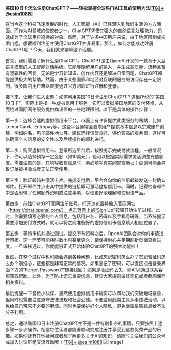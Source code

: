 **美国10日卡怎么注册ChatGPT？——轻松掌握全球热门AI工具的使用方法[[TG💪+ @esim1088](https://t.me/s/esim1088)]**

在当今这个科技飞速发展的时代，人工智能（AI）已经深入到我们生活的方方面面。而作为AI领域的佼佼者之一，ChatGPT凭借其强大的自然语言处理能力，迅速成为了全球用户追捧的对象。然而，对于许多中国用户来说，由于地区限制或技术门槛，想要顺利注册并使用ChatGPT并非易事。那么，如何才能成功注册ChatGPT呢？今天，我们就来聊聊这个话题。

首先，我们需要了解什么是ChatGPT。ChatGPT是由OpenAI开发的一款基于大型语言模型的人工智能对话系统。它能够理解用户的输入，并生成高质量、流畅且富有逻辑性的回复。无论是学习新知识、创作内容还是解决日常问题，ChatGPT都能提供极大的帮助。然而，由于某些国家和地区对互联网服务的访问存在一定限制，很多国内用户难以直接通过官方网站进行注册和登录。

接下来，让我们进入正题：如何利用美国10日卡注册ChatGPT？这里所说的“美国10日卡”，实际上是指一种虚拟信用卡服务，它可以模拟美国地区的支付环境，从而绕过国际网络服务提供商设置的一些地理限制。以下是具体的操作步骤：

第一步：选择合适的虚拟信用卡平台。市面上有许多提供此类服务的网站，比如LemonCard、Entropay等。这些平台通常会要求用户提供基本信息以完成账户创建，例如姓名、电子邮件地址等。建议选择信誉良好、评价较高的服务商，这样可以确保个人信息的安全性以及后续操作的顺利进行。

第二步：购买虚拟信用卡。登录所选平台后，按照提示完成付款流程。一般情况下，你可以选择预存一定金额（如10美元），也可以根据实际需求灵活调整充值额度。需要注意的是，在填写收货信息时，务必填写真实的邮寄地址；否则可能会导致订单被拒收或者无法正常使用。

第三步：验证邮箱并激活卡片。完成支付后，平台会向你的注册邮箱发送一封确认邮件。打开邮件并点击其中提供的链接即可激活虚拟信用卡。同时，记得检查邮件中是否附带了任何额外说明或注意事项，以便更好地理解和使用该产品。

第四步：前往ChatGPT官网注册账号。打开浏览器并输入官网网址（https://chat.openai.com/），点击页面上的“Sign Up”按钮开始注册过程。此时，你需要填写必要的个人信息，包括用户名、密码以及手机号码等。当系统提示需要添加支付方式时，就可以将之前准备好的虚拟信用卡信息填入相应位置了。

第五步：等待审核并通过测试。提交所有资料之后，OpenAI团队会对你的申请进行审核。这一环节可能耗时数小时甚至更久，请保持耐心并定期刷新页面查看进度。一旦审核通过，你就能够正式开始体验ChatGPT的强大功能啦！

当然，在整个过程中也可能会遇到各种问题，比如忘记密码怎么办？忘记验证码怎么办？别担心，这些都是非常正常的情况。如果忘记了密码，可以直接点击登录界面下方的“Forgot Password?”链接找回；如果是验证码丢失，则可以通过联系客服获取帮助。此外，为了防止遗忘重要信息，建议大家提前做好笔记或者截图保存相关资料。

最后提醒一下各位小伙伴，虽然使用虚拟信用卡确实可以帮助我们突破地域壁垒，但同时也需要注意遵守法律法规和社会公德。不要滥用此类工具从事违法活动，以免给自己带来不必要的麻烦。同时也要保护好个人隐私，避免泄露敏感信息给不法分子利用。

总之，通过美国10日卡注册ChatGPT并不是一件特别复杂的事情，只要按照上述步骤一步步操作，相信每位读者都能够顺利完成注册并享受到这款优秀产品的乐趣。如果你还有其他疑问或者想了解更多关于AI的知识，请随时关注我们的公众号或加入讨论群组交流互动哦！[[TG💪+ @esim1088](https://t.me/s/esim1088) ![Image](https://i.postimg.cc/4NQfJmqS/Snipaste-2025-05-13-00-14-12.png)]